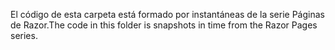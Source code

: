 <span data-ttu-id="d6e47-101">El código de esta carpeta está formado por instantáneas de la serie Páginas de Razor.</span><span class="sxs-lookup"><span data-stu-id="d6e47-101">The code in this folder is snapshots in time from the Razor Pages series.</span></span>
